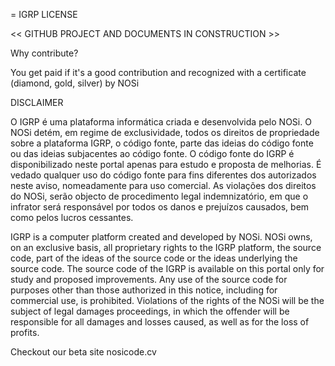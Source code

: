 = IGRP LICENSE

<< GITHUB PROJECT AND DOCUMENTS IN CONSTRUCTION >>

Why contribute?

You get paid if it's a good contribution and recognized with a certificate 
(diamond, gold, silver) by NOSi

DISCLAIMER

O IGRP é uma plataforma informática criada e desenvolvida pelo NOSi. 
O NOSi detém, em regime de exclusividade, todos os direitos de propriedade sobre a plataforma IGRP, 
o código fonte, parte das ideias do código fonte ou das ideias subjacentes ao código fonte. 
O código fonte do IGRP é disponibilizado neste portal apenas para estudo e proposta de melhorias. 
É vedado qualquer uso do código fonte para fins diferentes dos autorizados neste aviso, 
nomeadamente para uso comercial. As violações dos direitos do NOSi, 
serão objecto de procedimento legal indemnizatório, 
em que o infrator será responsável por todos os danos e prejuízos causados, 
bem como pelos lucros cessantes.

IGRP is a computer platform created and developed by NOSi. 
NOSi owns, on an exclusive basis, all proprietary rights to the IGRP platform, 
the source code, part of the ideas of the source code or the ideas underlying the source code. 
The source code of the IGRP is available on this portal only for study and proposed improvements. 
Any use of the source code for purposes other than those authorized in this notice, 
including for commercial use, is prohibited. 
Violations of the rights of the NOSi will be the subject of legal damages proceedings, 
in which the offender will be responsible for all damages and losses caused, as well as 
for the loss of profits.

Checkout our beta site nosicode.cv
